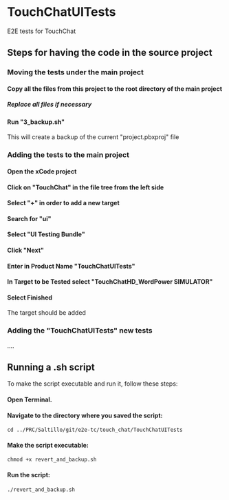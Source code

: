 # TouchChatUITests
 E2E tests for TouchChat

## Steps for having the code in the source project
### Moving the tests under the main project
#### Copy all the files from this project to the root directory of the main project
##### Replace all files if necessary
#### Run "3_backup.sh"
This will create a backup of the current "project.pbxproj" file
### Adding the tests to the main project
#### Open the xCode project
#### Click on "TouchChat" in the file tree from the left side
#### Select "+" in order to add a new target
#### Search for "ui"
#### Select "UI Testing Bundle"
#### Click "Next"
#### Enter in Product Name "TouchChatUITests"
#### In Target to be Tested select "TouchChatHD_WordPower SIMULATOR"
#### Select Finished
The target should be added

### Adding the "TouchChatUITests" new tests
....
## Running a .sh script
To make the script executable and run it, follow these steps:

#### Open Terminal.
#### Navigate to the directory where you saved the script:
`cd ../PRC/Saltillo/git/e2e-tc/touch_chat/TouchChatUITests ` 

#### Make the script executable:
`chmod +x revert_and_backup.sh`

#### Run the script:
`./revert_and_backup.sh`
